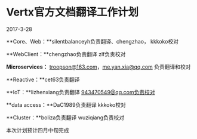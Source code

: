 # Vertx官方文档翻译工作计划

2017-3-28  

**Core、Web：**silentbalanceyh负责翻译、chengzhao， kkkoko校对 
 
**WebClient：**chengzhao负责翻译  zlf负责校对  

**Microservices：** troopson@163.com，me.yan.xia@qq.com
负责翻译和校对  

**Reactive：**cet63负责翻译  

**IoT：**lizhenxiang负责翻译  943470549@qq.com负责校对  

**data access：**DaC1989负责翻译   kkkoko校对  

**Cluster：**boliza负责翻译 wuziqiang负责校对  

本次计划预计四月中旬完成
